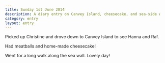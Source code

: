 ```yaml
---
title: Sunday 1st June 2014
description: A diary entry on Canvey Island, cheesecake, and sea-side walks
category: entry
layout: entry
---
```


Picked up Christine and drove down to Canvey Island to see Hanna and Raf.

Had meatballs and home-made cheesecake!

Went for a long walk along the sea wall. Lovely day!
